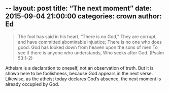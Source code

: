 --
layout: post
title:  “The next moment”
date:   2015-09-04 21:00:00
categories: crown
author: Ed
--

> The fool has said in his heart, “There is no God,” They are corrupt, and have committed abominable injustice; There is no one who does good. God has looked down from heaven upon the sons of men To see if there is anyone who understands, Who seeks after God. (Psalm 53:1-2)

Atheism is a declaration to oneself, not an observation of truth. But it is shown here to be foolishness, because God appears in the next verse.  Likewise, as the atheist today declares God’s absence, the next moment is already occupied by God.
